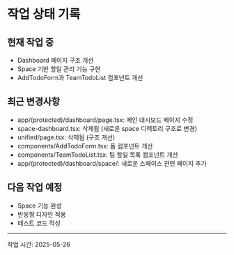 # 작업 상태 기록

## 현재 작업 중
- Dashboard 페이지 구조 개선
- Space 기반 할일 관리 기능 구현
- AddTodoForm과 TeamTodoList 컴포넌트 개선

## 최근 변경사항
- app/(protected)/dashboard/page.tsx: 메인 대시보드 페이지 수정
- space-dashboard.tsx: 삭제됨 (새로운 space 디렉토리 구조로 변경)
- unified/page.tsx: 삭제됨 (구조 개선)
- components/AddTodoForm.tsx: 폼 컴포넌트 개선
- components/TeamTodoList.tsx: 팀 할일 목록 컴포넌트 개선
- app/(protected)/dashboard/space/: 새로운 스페이스 관련 페이지 추가

## 다음 작업 예정
- Space 기능 완성
- 반응형 디자인 적용
- 테스트 코드 작성

---
작업 시간: 2025-05-26
